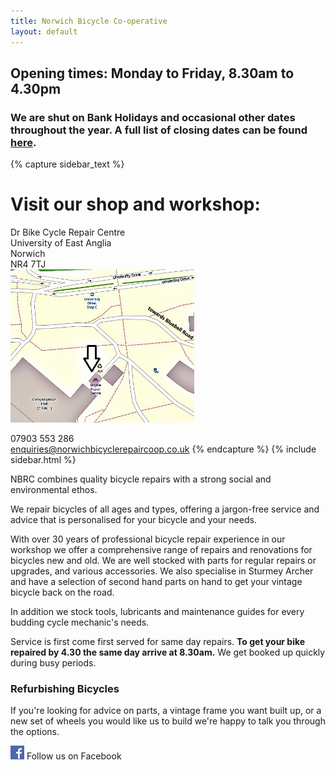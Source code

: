 ```yaml
---
title: Norwich Bicycle Co-operative
layout: default
---
```




## Opening times:  Monday to Friday, 8.30am to 4.30pm

### We are shut on Bank Holidays and occasional other dates throughout the year.  A full list of closing dates can be found [here](/holiday-dates/).

{% capture sidebar_text %}
# Visit our shop and workshop:

Dr Bike Cycle Repair Centre  
University of East Anglia  
Norwich  
NR4 7TJ  
[<img src="/static/images/map_final.jpg" width="294" height="245" />](https://www.openstreetmap.org/#map=19/52.62222/1.24295) 

07903 553 286  
enquiries@norwichbicyclerepaircoop.co.uk
{% endcapture %}
{% include sidebar.html %}

NBRC combines quality bicycle repairs with a strong social and environmental ethos. 

We repair bicycles of all ages and types, offering a jargon-free service and advice that is
personalised for your bicycle and your needs.

With over 30 years of professional bicycle repair experience in our workshop we offer a comprehensive range of repairs and renovations for bicycles new and old. We are well stocked with parts for regular repairs or upgrades, and various accessories. We also specialise in Sturmey Archer and have a selection of second hand parts on hand to get your vintage bicycle back on the road.

In addition we stock tools, lubricants and maintenance guides for every budding cycle mechanic's needs. 

Service is first come first served for same day repairs. __To get your bike repaired by 4.30 the same day arrive at 8.30am.__ We get booked up quickly during busy periods.

### Refurbishing Bicycles

If you're looking for advice on parts, a vintage frame you want built up, or a new set of wheels you would like us to build we're happy to talk you through the options.


[![Visit us on Facebook](/static/images/fb_logo.png)](http://www.facebook.com/norwichbicycle) Follow us on Facebook

